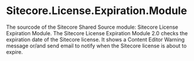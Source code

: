 Sitecore.License.Expiration.Module
==================================

The sourcode of the Sitecore Shared Source module: Sitecore License Expiration Module. The Sitecore License Expiration Module 2.0 checks the expiration date of the Sitecore license. It shows a Content Editor Warning message or/and send email to notify when the Sitecore license is about to expire.